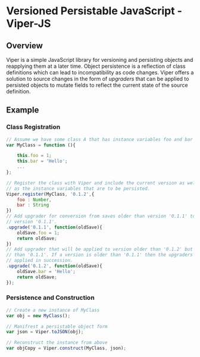 # Versioned Persistable JavaScript - Viper-JS

## Overview
Viper is a simple JavaScript library for versioning and persisting objects and
reapplying them at a later time. Object persistence is a reflection of class
definitions which can lead to incompatibility as code changes. Viper offers a
solution to source changes in the form of *upgraders* that can be applied to
persisted objects to mutate fields to reflect the current state of the source
definition.

## Example

### Class Registration

```JavaScript
// Assume we have some class A that has instance variables foo and bar
var MyClass = function (){

    this.foo = 1;
    this.bar = 'Hello';
    ...
};

// Register the class with Viper and include the current version as well
// as the instance variables that are to be persisted.
Viper.register(MyClass, '0.1.2',{
    foo : Number,
    bar : String
})
// Add upgrader for conversion from saves older than version '0.1.1' to
// version '0.1.1'.
.upgrade('0.1.1', function(oldSave){
    oldSave.foo = 1;
    return oldSave;
})
// Add upgrader that will be applied to version older than '0.1.2' but newer
// than '0.1.1'. If a version is older than '0.1.1' then the upgraders will be
// applied in succession.
.upgrade('0.1.2', function(oldSave){
    oldSave.bar = 'Hello';
    return oldSave;
});

```

### Persistence and Construction

```JavaScript
// Create a new instance of MyClass
var obj = new MyClass();

// Manifrest a persistable object form
var json = Viper.toJSON(obj);

// Reconstruct the instance from above
var objCopy = Viper.construct(MyClass, json);
```
